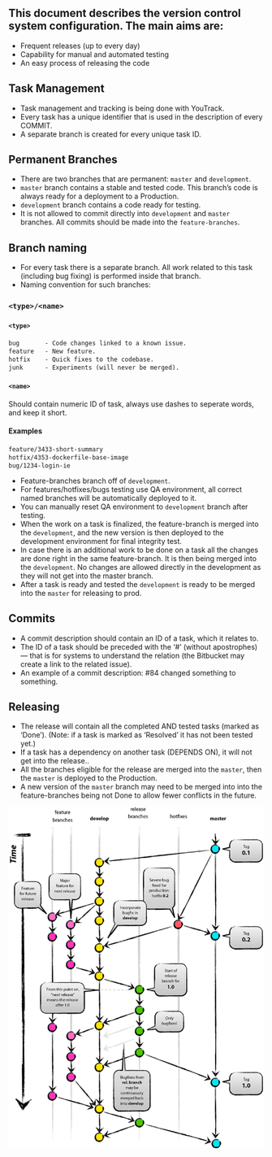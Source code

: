 ## This document describes the version control system configuration. The main aims are: ##

* Frequent releases (up to every day)
* Capability for manual and automated testing
* An easy process of releasing the code


Task Management
-------------------

* Task management and tracking is being done with YouTrack.
* Every task has a unique identifier that is used in the description of every COMMIT.
* A separate branch is created for every unique task ID.



Permanent Branches
------------------

* There are two branches that are permanent: `master` and `development`.
* `master` branch contains a stable and tested code. This branch’s code is always ready for a deployment to a Production.
* `development` branch contains a code ready for testing.
* It is not allowed to commit directly into `development` and `master` branches. All commits should be made into the `feature-branches`.


Branch naming
------------------------------

* For every task there is a separate branch. All work related to this task (including bug fixing) is performed inside that branch.
* Naming convention for such branches:


### `<type>/<name>`

#### `<type>`
```
bug       - Code changes linked to a known issue.
feature   - New feature.
hotfix    - Quick fixes to the codebase.
junk      - Experiments (will never be merged).
```

#### `<name>`
Should contain numeric ID of task,
always use dashes to seperate words, and keep it short.

#### Examples
```
feature/3433-short-summary
hotfix/4353-dockerfile-base-image
bug/1234-login-ie
```
* Feature-branches branch off of `development`.
* For features/hotfixes/bugs testing use QA environment, all correct named branches will be automatically deployed to it.
* You can manually reset QA environment to `development` branch after testing.
* When the work on a task is finalized, the feature-branch is merged into the `development`, and the new version is then deployed to the development environment for final integrity test.
* In case there is an additional work to be done on a task all the changes are done right in the same feature-branch. It is then being merged into the `development`. No changes are allowed directly in the development as they will not get into the master branch.
* After a task is ready and tested the `development` is ready to be merged into the `master` for releasing to prod.


Commits
-------

* A commit description should contain an ID of a task, which it relates to.
* The ID of a task should be preceded with the ‘#’ (without apostrophes) — that is for systems to understand the relation (the Bitbucket may create a link to the related issue).
* An example of a commit description: #84 changed something to something.


Releasing
-----

* The release will contain all the completed AND tested tasks (marked as ‘Done’). (Note: if a task is marked as ‘Resolved’ it has not been tested yet.)
* If a task has a dependency on another task (DEPENDS ON), it will not get into the release..
* All the branches eligible for the release are merged into the `master`, then the `master` is deployed to the Production.
* A new version of the `master` branch may need to be merged into into the feature-branches being not Done to allow fewer conflicts in the future.


![gitflow1](git-flow.png "gitflow")
